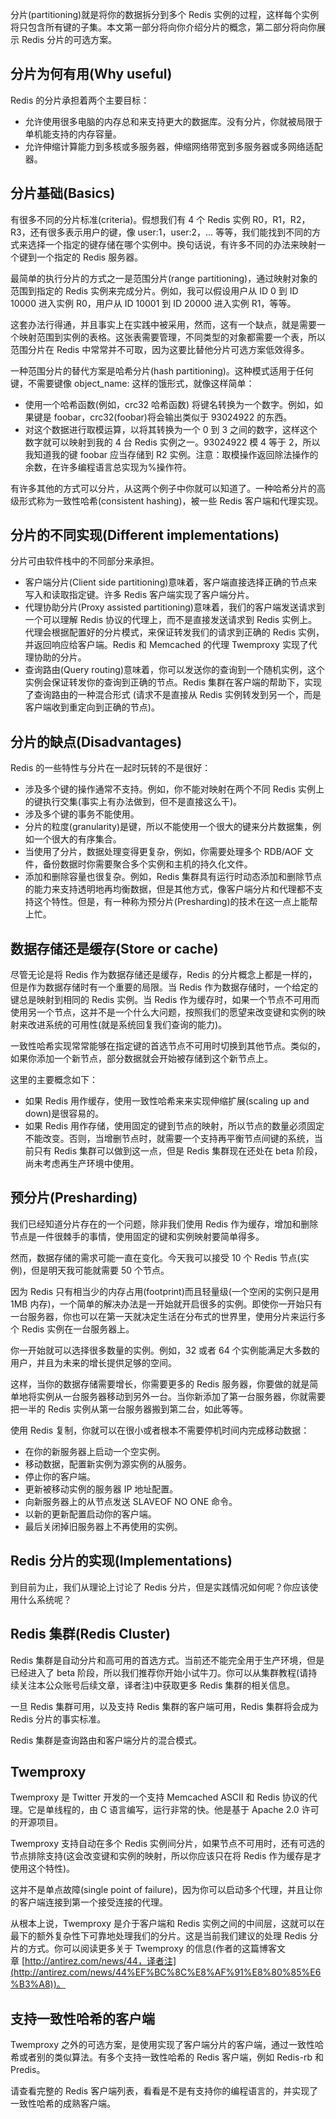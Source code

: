 分片(partitioning)就是将你的数据拆分到多个 Redis 实例的过程，这样每个实例将只包含所有键的子集。本文第一部分将向你介绍分片的概念，第二部分将向你展示 Redis 分片的可选方案。

## 分片为何有用(Why useful)

Redis 的分片承担着两个主要目标：

*   允许使用很多电脑的内存总和来支持更大的数据库。没有分片，你就被局限于单机能支持的内存容量。
*   允许伸缩计算能力到多核或多服务器，伸缩网络带宽到多服务器或多网络适配器。

## 分片基础(Basics)

有很多不同的分片标准(criteria)。假想我们有 4 个 Redis 实例 R0，R1，R2，R3，还有很多表示用户的键，像 user:1，user:2，… 等等，我们能找到不同的方式来选择一个指定的键存储在哪个实例中。换句话说，有许多不同的办法来映射一个键到一个指定的 Redis 服务器。

最简单的执行分片的方式之一是范围分片(range partitioning)，通过映射对象的范围到指定的 Redis 实例来完成分片。例如，我可以假设用户从 ID 0 到 ID 10000 进入实例 R0，用户从 ID 10001 到 ID 20000 进入实例 R1，等等。

这套办法行得通，并且事实上在实践中被采用，然而，这有一个缺点，就是需要一个映射范围到实例的表格。这张表需要管理，不同类型的对象都需要一个表，所以范围分片在 Redis 中常常并不可取，因为这要比替他分片可选方案低效得多。

一种范围分片的替代方案是哈希分片(hash partitioning)。这种模式适用于任何键，不需要键像 object_name:<id style="box-sizing: border-box; padding: 0px; margin: 0px; user-select: text !important;"> 这样的饿形式，就像这样简单：</id>

*   使用一个哈希函数(例如，crc32 哈希函数) 将键名转换为一个数字。例如，如果键是 foobar，crc32(foobar)将会输出类似于 93024922 的东西。
*   对这个数据进行取模运算，以将其转换为一个 0 到 3 之间的数字，这样这个数字就可以映射到我的 4 台 Redis 实例之一。93024922 模 4 等于 2，所以我知道我的键 foobar 应当存储到 R2 实例。注意：取模操作返回除法操作的余数，在许多编程语言总实现为%操作符。

有许多其他的方式可以分片，从这两个例子中你就可以知道了。一种哈希分片的高级形式称为一致性哈希(consistent hashing)，被一些 Redis 客户端和代理实现。

## 分片的不同实现(Different implementations)

分片可由软件栈中的不同部分来承担。

*   客户端分片(Client side partitioning)意味着，客户端直接选择正确的节点来写入和读取指定键。许多 Redis 客户端实现了客户端分片。
*   代理协助分片(Proxy assisted partitioning)意味着，我们的客户端发送请求到一个可以理解 Redis 协议的代理上，而不是直接发送请求到 Redis 实例上。代理会根据配置好的分片模式，来保证转发我们的请求到正确的 Redis 实例，并返回响应给客户端。Redis 和 Memcached 的代理 Twemproxy 实现了代理协助的分片。
*   查询路由(Query routing)意味着，你可以发送你的查询到一个随机实例，这个实例会保证转发你的查询到正确的节点。Redis 集群在客户端的帮助下，实现了查询路由的一种混合形式 (请求不是直接从 Redis 实例转发到另一个，而是客户端收到重定向到正确的节点)。

## 分片的缺点(Disadvantages)

Redis 的一些特性与分片在一起时玩转的不是很好：

*   涉及多个键的操作通常不支持。例如，你不能对映射在两个不同 Redis 实例上的键执行交集(事实上有办法做到，但不是直接这么干)。
*   涉及多个键的事务不能使用。
*   分片的粒度(granularity)是键，所以不能使用一个很大的键来分片数据集，例如一个很大的有序集合。
*   当使用了分片，数据处理变得更复杂，例如，你需要处理多个 RDB/AOF 文件，备份数据时你需要聚合多个实例和主机的持久化文件。
*   添加和删除容量也很复杂。例如，Redis 集群具有运行时动态添加和删除节点的能力来支持透明地再均衡数据，但是其他方式，像客户端分片和代理都不支持这个特性。但是，有一种称为预分片(Presharding)的技术在这一点上能帮上忙。

## 数据存储还是缓存(Store or cache)

尽管无论是将 Redis 作为数据存储还是缓存，Redis 的分片概念上都是一样的，但是作为数据存储时有一个重要的局限。当 Redis 作为数据存储时，一个给定的键总是映射到相同的 Redis 实例。当 Redis 作为缓存时，如果一个节点不可用而使用另一个节点，这并不是一个什么大问题，按照我们的愿望来改变键和实例的映射来改进系统的可用性(就是系统回复我们查询的能力)。

一致性哈希实现常常能够在指定键的首选节点不可用时切换到其他节点。类似的，如果你添加一个新节点，部分数据就会开始被存储到这个新节点上。

这里的主要概念如下：

*   如果 Redis 用作缓存，使用一致性哈希来来实现伸缩扩展(scaling up and down)是很容易的。
*   如果 Redis 用作存储，使用固定的键到节点的映射，所以节点的数量必须固定不能改变。否则，当增删节点时，就需要一个支持再平衡节点间键的系统，当前只有 Redis 集群可以做到这一点，但是 Redis 集群现在还处在 beta 阶段，尚未考虑再生产环境中使用。

## 预分片(Presharding)

我们已经知道分片存在的一个问题，除非我们使用 Redis 作为缓存，增加和删除节点是一件很棘手的事情，使用固定的键和实例映射要简单得多。

然而，数据存储的需求可能一直在变化。今天我可以接受 10 个 Redis 节点(实例)，但是明天我可能就需要 50 个节点。

因为 Redis 只有相当少的内存占用(footprint)而且轻量级(一个空闲的实例只是用 1MB 内存)，一个简单的解决办法是一开始就开启很多的实例。即使你一开始只有一台服务器，你也可以在第一天就决定生活在分布式的世界里，使用分片来运行多个 Redis 实例在一台服务器上。

你一开始就可以选择很多数量的实例。例如，32 或者 64 个实例能满足大多数的用户，并且为未来的增长提供足够的空间。

这样，当你的数据存储需要增长，你需要更多的 Redis 服务器，你要做的就是简单地将实例从一台服务器移动到另外一台。当你新添加了第一台服务器，你就需要把一半的 Redis 实例从第一台服务器搬到第二台，如此等等。

使用 Redis 复制，你就可以在很小或者根本不需要停机时间内完成移动数据：

*   在你的新服务器上启动一个空实例。
*   移动数据，配置新实例为源实例的从服务。
*   停止你的客户端。
*   更新被移动实例的服务器 IP 地址配置。
*   向新服务器上的从节点发送 SLAVEOF NO ONE 命令。
*   以新的更新配置启动你的客户端。
*   最后关闭掉旧服务器上不再使用的实例。

## Redis 分片的实现(Implementations)

到目前为止，我们从理论上讨论了 Redis 分片，但是实践情况如何呢？你应该使用什么系统呢？

## Redis 集群(Redis Cluster)

Redis 集群是自动分片和高可用的首选方式。当前还不能完全用于生产环境，但是已经进入了 beta 阶段，所以我们推荐你开始小试牛刀。你可以从集群教程(请持续关注本公众账号后续文章，译者注)中获取更多 Redis 集群的相关信息。

一旦 Redis 集群可用，以及支持 Redis 集群的客户端可用，Redis 集群将会成为 Redis 分片的事实标准。

Redis 集群是查询路由和客户端分片的混合模式。

## Twemproxy

Twemproxy 是 Twitter 开发的一个支持 Memcached ASCII 和 Redis 协议的代理。它是单线程的，由 C 语言编写，运行非常的快。他是基于 Apache 2.0 许可的开源项目。

Twemproxy 支持自动在多个 Redis 实例间分片，如果节点不可用时，还有可选的节点排除支持(这会改变键和实例的映射，所以你应该只在将 Redis 作为缓存是才使用这个特性)。

这并不是单点故障(single point of failure)，因为你可以启动多个代理，并且让你的客户端连接到第一个接受连接的代理。

从根本上说，Twemproxy 是介于客户端和 Redis 实例之间的中间层，这就可以在最下的额外复杂性下可靠地处理我们的分片。这是当前我们建议的处理 Redis 分片的方式。你可以阅读更多关于 Twemproxy 的信息(作者的这篇博客文章 [http://antirez.com/news/44，译者注](http://antirez.com/news/44%EF%BC%8C%E8%AF%91%E8%80%85%E6%B3%A8))。

## 支持一致性哈希的客户端

Twemproxy 之外的可选方案，是使用实现了客户端分片的客户端，通过一致性哈希或者别的类似算法。有多个支持一致性哈希的 Redis 客户端，例如 Redis-rb 和 Predis。

请查看完整的 Redis 客户端列表，看看是不是有支持你的编程语言的，并实现了一致性哈希的成熟客户端。
